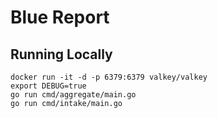 # Blue Report

## Running Locally

```
docker run -it -d -p 6379:6379 valkey/valkey
export DEBUG=true
go run cmd/aggregate/main.go
go run cmd/intake/main.go
```